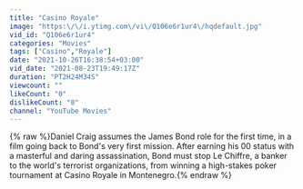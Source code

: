 ```yaml
---
title: "Casino Royale"
image: "https:\/\/i.ytimg.com\/vi\/Q106e6r1ur4\/hqdefault.jpg"
vid_id: "Q106e6r1ur4"
categories: "Movies"
tags: ["Casino","Royale"]
date: "2021-10-26T16:38:54+03:00"
vid_date: "2021-08-23T19:49:17Z"
duration: "PT2H24M34S"
viewcount: ""
likeCount: "0"
dislikeCount: "0"
channel: "YouTube Movies"
---
```

{% raw %}Daniel Craig assumes the James Bond role for the first time, in a film going back to Bond's very first mission. After earning his 00 status with a masterful and daring assassination, Bond must stop Le Chiffre, a banker to the world's terrorist organizations, from winning a high-stakes poker tournament at Casino Royale in Montenegro.{% endraw %}
